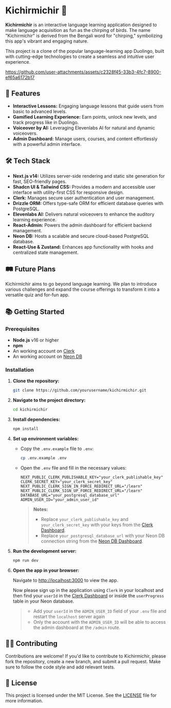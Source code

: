 # Kichirmichir 🦜

**Kichirmichir** is an interactive language learning application designed to make language acquisition as fun as the chirping of birds. The name "Kichirmichir" is derived from the Bengali word for "chirping," symbolizing this app's vibrant and engaging nature.

This project is a clone of the popular language-learning app Duolingo, built with cutting-edge technologies to create a seamless and intuitive user experience.

https://github.com/user-attachments/assets/c2328f45-33b3-4fc7-8900-ef65a6172b17

## 🚀 Features

- **Interactive Lessons:** Engaging language lessons that guide users from basic to advanced levels.
- **Gamified Learning Experience:** Earn points, unlock new levels, and track progress like in Duolingo.
- **Voiceover by AI:** Leveraging Elevenlabs AI for natural and dynamic voiceovers.
- **Admin Dashboard:** Manage users, courses, and content effortlessly with a powerful admin interface.

## 🛠 Tech Stack

- **Next.js v14:** Utilizes server-side rendering and static site generation for fast, SEO-friendly pages.
- **Shadcn UI & Tailwind CSS:** Provides a modern and accessible user interface with utility-first CSS for responsive design.
- **Clerk:** Manages secure user authentication and user management.
- **Drizzle ORM:** Offers type-safe ORM for efficient database queries with PostgreSQL.
- **Elevenlabs AI:** Delivers natural voiceovers to enhance the auditory learning experience.
- **React-Admin:** Powers the admin dashboard for efficient backend management.
- **Neon DB:** Hosts a scalable and secure cloud-based PostgreSQL database.
- **React-Use & Zustand:** Enhances app functionality with hooks and centralized state management.

## 🛤 Future Plans

Kichirmichir aims to go beyond language learning. We plan to introduce various challenges and expand the course offerings to transform it into a versatile quiz and for-fun app.


## 📚 Getting Started

### Prerequisites

- **Node.js** v16 or higher
- **npm**
- An working account on [Clerk](https://clerk.dev)
- An working account on [Neon DB](https://neon.tech)

### Installation

1. **Clone the repository:**

    ```bash
    git clone https://github.com/yourusername/kichirmichir.git
    ```

2. **Navigate to the project directory:**

    ```bash
    cd kichirmichir
    ```

3. **Install dependencies:**

    ```bash
    npm install
    ```

4. **Set up environment variables:**

    - Copy the `.env.example` file to `.env`:

        ```bash
        cp .env.example .env
        ```

    - Open the `.env` file and fill in the necessary values:

        ```env
        NEXT_PUBLIC_CLERK_PUBLISHABLE_KEY="your_clerk_publishable_key"
        CLERK_SECRET_KEY="your_clerk_secret_key"
        NEXT_PUBLIC_CLERK_SIGN_IN_FORCE_REDIRECT_URL="/learn"
        NEXT_PUBLIC_CLERK_SIGN_UP_FORCE_REDIRECT_URL="/learn"
        DATABASE_URL="your_postgresql_database_url"
        ADMIN_USER_ID="your_admin_user_id"
        ```

        > **Notes:**
        >
        > - Replace `your_clerk_publishable_key` and `your_clerk_secret_key` with your keys from the [Clerk Dashboard](https://dashboard.clerk.dev/).
        > - Replace `your_postgresql_database_url` with your Neon DB connection string from the [Neon DB Dashboard](https://console.neon.tech/).

5. **Run the development server:**

    ```bash
    npm run dev
    ```

6. **Open the app in your browser:**

    Navigate to [http://localhost:3000](http://localhost:3000) to view the app.

      Now please sign up in the application using `Clerk` in your localhost and then find your `userId` in the [Clerk Dashboard](https://dashboard.clerk.dev/) or inside the `userProgress` table in your Neon database. 
  
    > - Add your `userId` in the `ADMIN_USER_ID` field of your `.env` file and restart the `localhost` server again
    > - Only the account with the `ADMIN_USER_ID` will be able to access the admin dashboard at the `/admin` route.


## 🧑‍💻 Contributing

Contributions are welcome! If you'd like to contribute to Kichirmichir, please fork the repository, create a new branch, and submit a pull request. Make sure to follow the code style and add relevant tests.

## 📝 License

This project is licensed under the MIT License. See the [LICENSE](LICENSE) file for more information.

